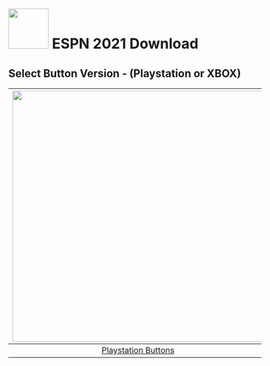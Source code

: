 # <img width="80" src="https://github.com/dylanhale/ScorebugMods/blob/main/assets/images/ESPN.png"> ESPN 2021 Download


## Select Button Version - (Playstation or XBOX)
| <img width="500" src="https://github.com/dylanhale/ScorebugMods/blob/main/assets/images/PlaystationC.png">  | <img width="500" src="https://github.com/dylanhale/ScorebugMods/blob/main/assets/images/XboxC.png">
|:---:|:---:|
| [Playstation Buttons]() | [XBOX Buttons]() |